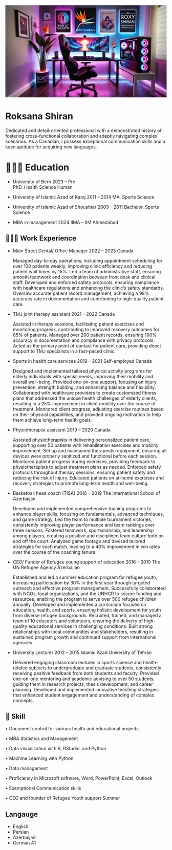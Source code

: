 

<img src="/rox.jpg" alt="roxyshiran" width="800" hight="2800000" />


# Roksana Shiran


Dedicated and detail-oriented professional with a demonstrated history of fostering cross-functional collaboration and adeptly navigating complex scenarios. As a Canadian, I possess exceptional communication skills and a keen aptitude for acquiring new languages.

# 👩🏽‍🏫 Education  
- University of Bern                                                                   2023 – Pre   
PhD. Health Science Human  

- University of Islamic Azad of Karaj                                                2011 – 2014 
MA. Sports Science 

- University of Islamic Azad of Shoushtar                               2009 – 2011 
Bachelor. Sports Science 

- MBA in management                                                                           2024 
IIMA – IIM Ahmedabad
## 👩🏽‍💻 Work Experience
 

 - Main Street Dental/ Office Manager                                      2022 – 2023 Canada  
 
	Managed day-to-day operations, including appointment scheduling for over 100 patients weekly, improving clinic efficiency and reducing patient wait times by 15%.
	 Led a team of administrative staff, ensuring smooth teamwork and coordination between front desk and clinical staff.
	Developed and enforced safety protocols, ensuring compliance with healthcare regulations and enhancing the clinic’s safety standards.
	Oversaw accurate patient record management, achieving a 98% accuracy rate in documentation and contributing to high-quality patient care.

- TMJ joint therapy assistant                                                    2021 – 2022 Canada

	Assisted in therapy sessions, facilitating patient exercises and monitoring progress, contributing to improved recovery outcomes for 85% of patients.
	Managed over 200 patient records, ensuring 100% accuracy in documentation and compliance with privacy protocols.
	Acted as the primary point of contact for patient care, providing direct support to TMJ specialists in a fast-paced clinic.

- Sports in health care services                                               2019 – 2021 
Self-employed Canada

	Designed and implemented tailored physical activity programs for elderly individuals with special needs, improving their mobility and overall well-being.
	Provided one-on-one support, focusing on injury prevention, strength building, and enhancing balance and flexibility.
	Collaborated with healthcare providers to create customized fitness plans that addressed the unique health challenges of elderly clients, resulting in a 25% improvement in client mobility over the course of treatment.
	Monitored client progress, adjusting exercise routines based on their physical capabilities, and provided ongoing motivation to help them achieve long-term health goals.

- Physiotherapist assistant                                                      2019 – 2020 Canada

	Assisted physiotherapists in delivering personalized patient care, supporting over 50 patients with rehabilitation exercises and mobility improvement.
	 Set up and maintained therapeutic equipment, ensuring all devices were properly sanitized and functional before each session.
	Monitored patient progress during exercises, providing feedback to physiotherapists to adjust treatment plans as needed.
	Enforced safety protocols throughout therapy sessions, ensuring patient safety and reducing the risk of injury.
	Educated patients on at-home exercises and recovery strategies to promote long-term health and well-being.

- Basketball head coach (TISA)                                               2016 – 2019 
The International School of Azerbaijan 

	Developed and implemented comprehensive training programs to enhance player skills, focusing on fundamentals, advanced techniques, and game strategy.
	Led the team to multiple tournament victories, consistently improving player performance and team rankings over three seasons.
	Fostered teamwork, sportsmanship, and leadership among players, creating a positive and disciplined team culture both on and off the court.
	Analyzed game footage and devised tailored strategies for each match, leading to a 40% improvement in win rates over the course of the coaching tenure.

- CEO/ Funder of Refugee young support of education        2016 – 2019 
The UN Refugee Agency Azerbaijan

	Established and led a summer education program for refugee youth, increasing participation by 30% in the first year through targeted outreach and effective program management.
	Successfully collaborated with NGOs, local organizations, and the UNHCR to secure funding and resources, enabling the program to serve over 500 refugee children annually.
	Developed and implemented a curriculum focused on education, health, and sports, ensuring holistic development for youth from diverse refugee backgrounds.
	Recruited, trained, and managed a team of 10 educators and volunteers, ensuring the delivery of high-quality educational services in challenging conditions.
	Built strong relationships with local communities and stakeholders, resulting in sustained program growth and continued support from international agencies.

- University Lecturer                                                                  2012 – 2015 
Islamic Azad University of Tehran 

	 Delivered engaging classroom lectures in sports science and health-related subjects to undergraduate and graduate students, consistently receiving positive feedback from both students and faculty.
	Provided one-on-one mentoring and academic advising to over 50 students, guiding them in research projects, thesis development, and career planning.
	Developed and implemented innovative teaching strategies that enhanced student engagement and understanding of complex concepts.

 ## 🔬 Skill
 •	Document control for various health and educational projects 

•	MBA Statistics and Management 


•	Data visualization with R, RStudio, and Python

•	Machine Learning with Python 

•	Data management 


•	Proficiency in Microsoft software, Word, PowerPoint, Excel, Outlook

•	Exemptional Communication skills 


•	CEO and founder of Refugee Youth support Summer 
## Langauge 

- English
- Persian
- Azerbaijani
- German A1


  
  
